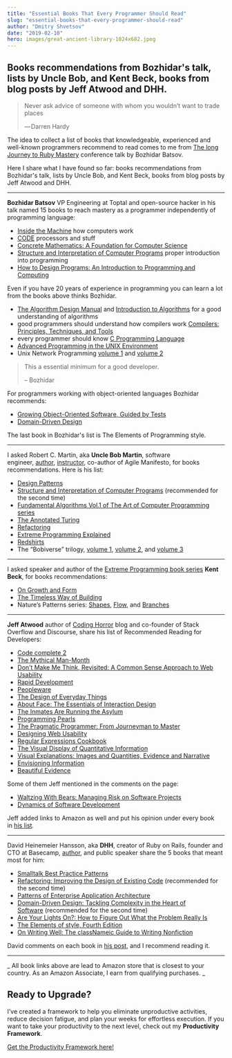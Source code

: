 ```yaml
---
title: "Essential Books That Every Programmer Should Read"
slug: "essential-books-that-every-programmer-should-read"
author: "Dmitry Shvetsov"
date: "2019-02-10"
hero: images/great-ancient-library-1024x682.jpeg
---
```



## Books recommendations from Bozhidar's talk, lists by Uncle Bob, and Kent Beck, books from blog posts by Jeff Atwood and DHH.

> Never ask advice of someone with whom you wouldn’t want to trade places
> 
> — Darren Hardy

The idea to collect a list of books that knowledgeable, experienced and well-known programmers recommend to read comes to me from [The long Journey to Ruby Mastery](https://www.youtube.com/watch?v=zqq6_zu8x6o&feature=youtu.be) conference talk by Bozhidar Batsov.

Here I share what I have found so far: books recommendations from Bozhidar's talk, lists by Uncle Bob, and Kent Beck, books from blog posts by Jeff Atwood and DHH.

* * *

**Bozhidar Batsov** VP Engineering at Toptal and open-source hacker in his talk named 15 books to reach mastery as a programmer independently of programming language:

- [Inside the Machine](https://amzn.to/2IJKswJ) how computers work
- [CODE](https://amzn.to/2KjIKp1) processors and stuff
- [Concrete Mathematics: A Foundation for Computer Science](https://amzn.to/2IOSep2)
- [Structure and Interpretation of Computer Programs](https://amzn.to/2MPVNRm) proper introduction into programming
- [How to Design Programs: An Introduction to Programming and Computing](https://amzn.to/31AShNR)

Even if you have 20 years of experience in programming you can learn a lot from the books above thinks Bozhidar.

- [The Algorithm Design Manual](https://amzn.to/31A9tTH) and [Introduction to Algorithms](https://amzn.to/2ILXE4k) for a good understanding of algorithms
- good programmers should understand how compilers work [Compilers: Principles, Techniques, and Tools](https://amzn.to/2Rmt8BN)
- every programmer should know [C Programming Language](https://amzn.to/2MQddgq)
- [Advanced Programming in the UNIX Environment](https://amzn.to/2KPZBPE)
- Unix Network Programming [volume 1](https://amzn.to/2WLiWUC) and [volume 2](https://amzn.to/2Rjs69V)

> This a essential minimum for a good developer.
> 
> – Bozhidar

For programmers working with object-oriented languages Bozhidar recommends:

- [Growing Object-Oriented Software, Guided by Tests](https://amzn.to/2IJAkE7)
- [Domain-Driven Design](https://amzn.to/2RigUKn)

The last book in Bozhidar's list is The Elements of Programming style.

* * *

I asked Robert C. Martin, aka **Uncle Bob Martin**, software engineer, [author](https://amzn.to/2RiXs09), [instructor](https://sites.google.com/site/unclebobconsultingllc/home/training), co-author of Agile Manifesto, for books recommendations. Here is his list:

- [Design Patterns](https://amzn.to/2MRhW1F)
- [Structure and Interpretation of Computer Programs](https://amzn.to/2KQ64KF) (recommended for the second time)
- [Fundamental Algorithms Vol.1 of The Art of Computer Programming series](https://amzn.to/2KQ0mbs)
- [The Annotated Turing](https://amzn.to/2RmtKaz)
- [Refactoring](https://amzn.to/2IJNrW8)
- [Extreme Programming Explained](https://amzn.to/2RkQuYD)
- [Redshirts](https://amzn.to/2MSfUyh)
- The “Bobiverse” trilogy, [volume 1](https://amzn.to/2RgqeP8), [volume 2](https://amzn.to/2KTLOHU), and [volume 3](https://amzn.to/2XeoJq5)

* * *

I asked speaker and author of the [Extreme Programming book series](https://amzn.to/2FcAkf9) **Kent Beck**, for books recommendations:

- [On Growth and Form](https://amzn.to/31Lsm6m)
- [The Timeless Way of Building](https://amzn.to/2IJwxqx)
- Nature’s Patterns series: [Shapes](https://amzn.to/31DP8Nd), [Flow](https://amzn.to/2IlSH3b), and [Branches](https://amzn.to/31AZzkP)

* * *

**Jeff Atwood** author of [Coding Horror](https://blog.codinghorror.com/) blog and co-founder of Stack Overflow and Discourse, share his list of Recommended Reading for Developers:

- [Code complete 2](https://amzn.to/2RfxN8w)
- [The Mythical Man-Month](https://amzn.to/2Xglpe8)
- [Don’t Make Me Think, Revisited: A Common Sense Approach to Web Usability](https://amzn.to/2RhNYm1)
- [Rapid Development](https://amzn.to/2IJNqBn)
- [Peopleware](https://amzn.to/2FcSqxv)
- [The Design of Everyday Things](https://amzn.to/2MNR821)
- [About Face: The Essentials of Interaction Design](https://amzn.to/2IF86dC)
- [The Inmates Are Running the Asylum](https://amzn.to/2RjtysT)
- [Programming Pearls](https://amzn.to/2KQ88SM)
- [The Pragmatic Programmer: From Journeyman to Master](https://amzn.to/2IJNvoF)
- [Designing Web Usability](https://amzn.to/2RiZXzq)
- [Regular Expressions Cookbook](https://amzn.to/2IJP6uQ)
- [The Visual Display of Quantitative Information](https://amzn.to/2IJNDo9)
- [Visual Explanations: Images and Quantities, Evidence and Narrative](https://amzn.to/2KSoNFq)
- [Envisioning Information](https://amzn.to/2RiGK12)
- [Beautiful Evidence](https://amzn.to/2IKMGvL)

Some of them Jeff mentioned in the comments on the page:

- [Waltzing With Bears: Managing Risk on Software Projects](https://amzn.to/2RiH3sI)
- [Dynamics of Software Development](https://amzn.to/2MOQD85)

Jeff added links to Amazon as well and put his opinion under every book in [his list](https://blog.codinghorror.com/recommended-reading-for-developers/).

* * *

David Heinemeier Hansson, aka **DHH**, creator of Ruby on Rails, founder and CTO at Basecamp, [author](https://amzn.to/2Rhr3Hn), and public speaker share the 5 books that meant most for him:

- [Smalltalk Best Practice Patterns](https://amzn.to/2RkRGv5)
- [Refactoring: Improving the Design of Existing Code](https://amzn.to/2Ri7QoU) (recommended for the second time)
- [Patterns of Enterprise Application Architecture](https://amzn.to/2RoFCck)
- [Domain-Driven Design: Tackling Complexity in the Heart of Software](https://amzn.to/31AIlnE) (recommended for the second time)
- [Are Your Lights On?: How to Figure Out What the Problem Really Is](https://amzn.to/2RrO3Ul)
- [The Elements of style, Fourth Edition](https://amzn.to/2IF8qsQ)
- [On Writing Well: The classNameic Guide to Writing Nonfiction](https://amzn.to/2KjKjmT)

David comments on each book in [his post](https://signalvnoise.com/posts/3375-the-five-programming-books-that-meant-most-to-me), and I recommend reading it.

---

_ All book links above are lead to Amazon store that is closest to your country. As an Amazon Associate, I earn from qualifying purchases. _

## Ready to Upgrade?

I’ve created a framework to help you eliminate unproductive activities, reduce decision fatigue, and plan your weeks for effortless execution. If you want to take your productivity to the next level, check out my **Productivity Framework**.

[Get the Productivity Framework here!](https://gift.dmitryshvetsov.com/productivity-framework-for-programmers)
